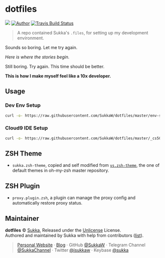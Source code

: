# dotfiles

![](https://img.shields.io/github/license/SukkaW/dotfiles.svg?style=flat-square) [![Author](https://img.shields.io/badge/Author-Sukka-b68469.svg?style=flat-square)]((https://skk.moe))
[![Travis Build Status](https://img.shields.io/travis/SukkaW/dotfiles.svg?style=flat-square)](https://travis-ci.org/SukkaW/dotfiles)

> A repo contained Sukka's `.files`, for setting up my development environment.

Sounds so boring. Let me try again.

*Here is where the stories begin.*

Still boring. Try again. This time should be better.

**This is how I make myself feel like a 10x developer.**

## Usage

### Dev Env Setup

```bash
curl -o- https://raw.githubusercontent.com/SukkaW/dotfiles/master/env-setup.sh | bash
```

### Cloud9 IDE Setup

```bash
curl -o- https://raw.githubusercontent.com/SukkaW/dotfiles/master/_cs50/setup.sh | bash
```

## ZSH Theme

- `sukka.zsh-theme`, copied and self modified from [`ys.zsh-theme`](https://github.com/robbyrussell/oh-my-zsh/blob/master/themes/ys.zsh-theme), the one of default themes in oh-my-zsh master repository.

## ZSH Plugin

- `proxy.plugin.zsh`, a plugin can manage the proxy config and automatically restore proxy status.

## Maintainer

**dotfiles** © [Sukka](https://github.com/SukkaW), Released under the [Unlicense](./LICENSE) License.<br>
Authored and maintained by Sukka with help from contributors ([list](https://github.com/SukkaW/hexo-theme-suka/contributors)).

> [Personal Website](https://skk.moe) · [Blog](https://blog.skk.moe) · GitHub [@SukkaW](https://github.com/SukkaW) · Telegram Channel [@SukkaChannel](https://t.me/SukkaChannel) · Twitter [@isukkaw](https://twitter.com/isukkaw) · Keybase [@sukka](https://keybase.io/sukka)
